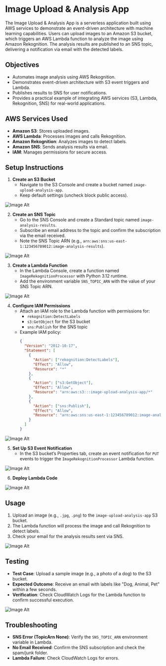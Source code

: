# Image Upload & Analysis App

The Image Upload & Analysis App is a serverless application built using AWS services to demonstrate an event-driven architecture with machine learning capabilities. Users can upload images to an Amazon S3 bucket, which triggers an AWS Lambda function to analyze the image using Amazon Rekognition. The analysis results are published to an SNS topic, delivering a notification via email with the detected labels.

## Objectives
- Automates image analysis using AWS Rekognition.
- Demonstrates event-driven architecture with S3 event triggers and Lambda.
- Publishes results to SNS for user notifications.
- Provides a practical example of integrating AWS services (S3, Lambda, Rekognition, SNS) for real-world applications.

## AWS Services Used
- **Amazon S3**: Stores uploaded images.
- **AWS Lambda**: Processes images and calls Rekognition.
- **Amazon Rekognition**: Analyzes images to detect labels.
- **Amazon SNS**: Sends analysis results via email.
- **IAM**: Manages permissions for secure access.

## Setup Instructions
1. **Create an S3 Bucket**
   - Navigate to the S3 Console and create a bucket named `image-upload-analysis-app`.
   - Keep default settings (uncheck block public access).

![Image Alt](https://github.com/fredcodess/AWS-Projects/blob/main/images/image-upload-s3.png?raw=true)

2. **Create an SNS Topic**
   - Go to the SNS Console and create a Standard topic named `image-analysis-results`.
   - Subscribe an email address to the topic and confirm the subscription via the email received.
   - Note the SNS Topic ARN (e.g., `arn:aws:sns:us-east-1:123456789012:image-analysis-results`).

![Image Alt](https://github.com/fredcodess/AWS-Projects/blob/main/images/image-upload-email-confirmation.png?raw=true)

3. **Create a Lambda Function**
   - In the Lambda Console, create a function named `ImageRekognitionProcessor` with Python 3.12 runtime.
   - Add the environment variable `SNS_TOPIC_ARN` with the value of your SNS Topic ARN.

![Image Alt](https://github.com/fredcodess/AWS-Projects/blob/main/images/image-upload-env-variable.png?raw=true)

4. **Configure IAM Permissions**
   - Attach an IAM role to the Lambda function with permissions for:
     - `rekognition:DetectLabels`
     - `s3:GetObject` for the S3 bucket
     - `sns:Publish` for the SNS topic
   - Example IAM policy:
     ```json
     {
       "Version": "2012-10-17",
       "Statement": [
         {
           "Action": ["rekognition:DetectLabels"],
           "Effect": "Allow",
           "Resource": "*"
         },
         {
           "Action": ["s3:GetObject"],
           "Effect": "Allow",
           "Resource": "arn:aws:s3:::image-upload-analysis-app/*"
         },
         {
           "Action": ["sns:Publish"],
           "Effect": "Allow",
           "Resource": "arn:aws:sns:us-east-1:123456789012:image-analysis-results"
         }
       ]
     }
     ```

![Image Alt](https://github.com/fredcodess/AWS-Projects/blob/main/images/image-upload-role-policy.png?raw=true)

5. **Set Up S3 Event Notification**
   - In the S3 bucket’s Properties tab, create an event notification for `PUT` events to trigger the `ImageRekognitionProcessor` Lambda function.

![Image Alt](https://github.com/fredcodess/AWS-Projects/blob/main/images/image-upload-23-event.png?raw=true)

6. **Deploy Lambda Code**

![Image Alt](https://github.com/fredcodess/AWS-Projects/blob/main/images/imaage-upload-deploy.png?raw=true)

## Usage
1. Upload an image (e.g., `.jpg`, `.png`) to the `image-upload-analysis-app` S3 bucket.
2. The Lambda function will process the image and call Rekognition to detect labels.
3. Check your email for the analysis results sent via SNS.

![Image Alt](https://github.com/fredcodess/AWS-Projects/blob/main/images/image-upload-result.png?raw=true)

## Testing
- **Test Case**: Upload a sample image (e.g., a photo of a dog) to the S3 bucket.
- **Expected Outcome**: Receive an email with labels like "Dog, Animal, Pet" within a few seconds.
- **Verification**: Check CloudWatch Logs for the Lambda function to confirm successful execution.

![Image Alt](https://github.com/fredcodess/AWS-Projects/blob/main/images/image-upload-cloudwatch-logs.png?raw=true)


## Troubleshooting
- **SNS Error (TopicArn None)**: Verify the `SNS_TOPIC_ARN` environment variable in Lambda.
- **No Email Received**: Confirm the SNS subscription and check the spam/junk folder.
- **Lambda Failure**: Check CloudWatch Logs for errors.


